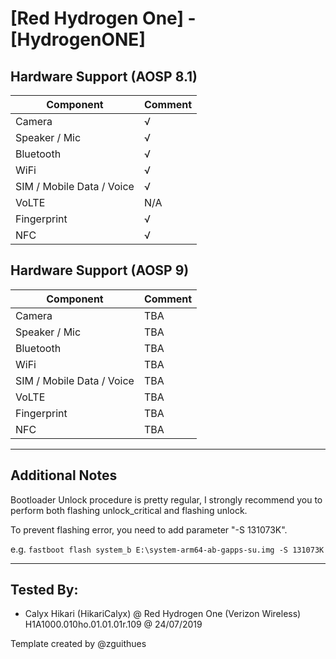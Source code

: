 # [Red Hydrogen One] - [HydrogenONE]

## Hardware Support (AOSP 8.1)
| Component                 |      Comment                                              |
|---------------------------|-----------------------------------------------------------|
| Camera                    | √                                                         |
| Speaker / Mic             | √                                                         |
| Bluetooth                 | √                                                         |
| WiFi                      | √                                                         |
| SIM / Mobile Data / Voice | √                                                         |
| VoLTE                     | N/A                                                         |
| Fingerprint               | √                                                         |
| NFC                       | √                                                         |


## Hardware Support (AOSP 9)
| Component                 |      Comment                                              |
|---------------------------|-----------------------------------------------------------|
| Camera                    | TBA                                                         |
| Speaker / Mic             | TBA                                                         |
| Bluetooth                 | TBA                                                         |
| WiFi                      | TBA                                                         |
| SIM / Mobile Data / Voice | TBA                                                         |
| VoLTE                     | TBA                                                         |
| Fingerprint               | TBA                                                         |
| NFC                       | TBA                                                         |


***
## Additional Notes

Bootloader Unlock procedure is pretty regular, I strongly recommend you to perform both flashing unlock_critical and flashing unlock.

To prevent flashing error, you need to add parameter "-S 131073K".

e.g. 
`fastboot flash system_b E:\system-arm64-ab-gapps-su.img -S 131073K`
***


## Tested By:
* Calyx Hikari (HikariCalyx) @ Red Hydrogen One (Verizon Wireless) H1A1000.010ho.01.01.01r.109 @ 24/07/2019


Template created by @zguithues